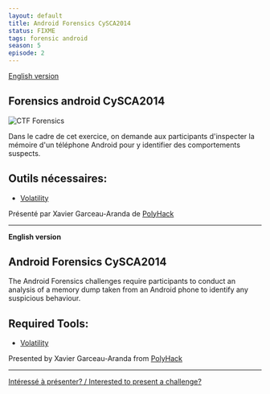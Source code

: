 ```yaml
---
layout: default
title: Android Forensics CySCA2014
status: FIXME
tags: forensic android
season: 5
episode: 2
---
```


[English version](#english)

## Forensics android CySCA2014

![CTF Forensics](https://i.imgflip.com/h3p2x.jpg)

Dans le cadre de cet exercice, on demande aux participants d'inspecter la 
mémoire d'un téléphone Android pour y identifier des comportements suspects.

## Outils nécessaires:

* [Volatility](https://code.google.com/p/volatility/)

Présenté par Xavier Garceau-Aranda de [PolyHack](http://polyhack.org/)

<hr/>

<a id="english"></a>
**English version**

## Android Forensics CySCA2014

The Android Forensics challenges require participants to conduct an analysis of a 
memory dump taken from an Android phone to identify any suspicious behaviour.

## Required Tools:

* [Volatility](https://code.google.com/p/volatility/)

Presented by Xavier Garceau-Aranda from [PolyHack](http://polyhack.org/)

<hr/>

[Intéressé à présenter? / Interested to present a challenge?](https://github.com/montrehack/montrehack.github.com/wiki/Present-at-Montrehack)
